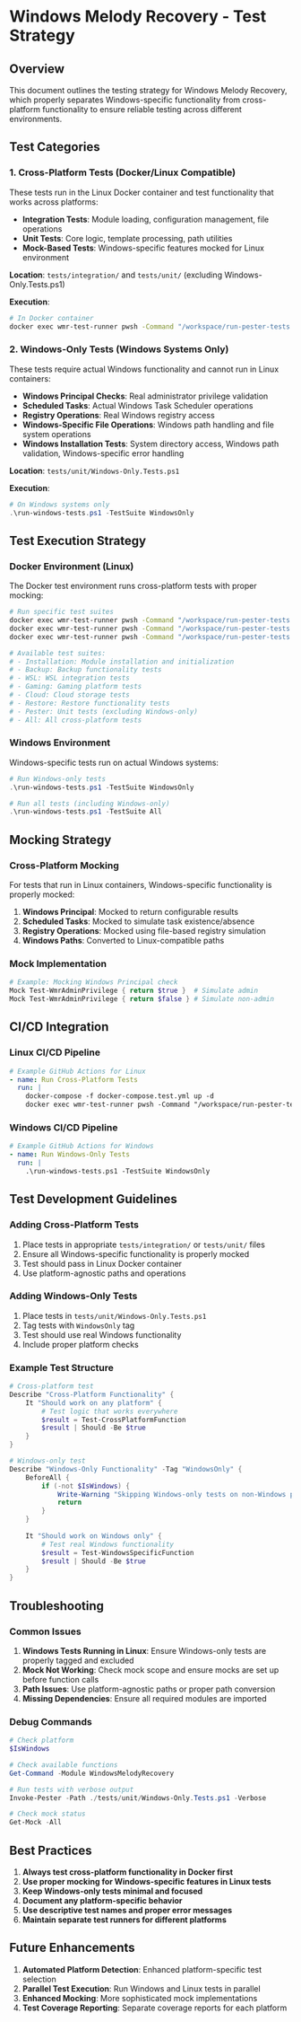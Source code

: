 # Windows Melody Recovery - Test Strategy

## Overview

This document outlines the testing strategy for Windows Melody Recovery, which properly separates Windows-specific functionality from cross-platform functionality to ensure reliable testing across different environments.

## Test Categories

### 1. Cross-Platform Tests (Docker/Linux Compatible)

These tests run in the Linux Docker container and test functionality that works across platforms:

- **Integration Tests**: Module loading, configuration management, file operations
- **Unit Tests**: Core logic, template processing, path utilities
- **Mock-Based Tests**: Windows-specific features mocked for Linux environment

**Location**: `tests/integration/` and `tests/unit/` (excluding Windows-Only.Tests.ps1)

**Execution**: 
```bash
# In Docker container
docker exec wmr-test-runner pwsh -Command "/workspace/run-pester-tests.ps1 -TestSuite Installation"
```

### 2. Windows-Only Tests (Windows Systems Only)

These tests require actual Windows functionality and cannot run in Linux containers:

- **Windows Principal Checks**: Real administrator privilege validation
- **Scheduled Tasks**: Actual Windows Task Scheduler operations
- **Registry Operations**: Real Windows registry access
- **Windows-Specific File Operations**: Windows path handling and file system operations
- **Windows Installation Tests**: System directory access, Windows path validation, Windows-specific error handling

**Location**: `tests/unit/Windows-Only.Tests.ps1`

**Execution**:
```powershell
# On Windows systems only
.\run-windows-tests.ps1 -TestSuite WindowsOnly
```

## Test Execution Strategy

### Docker Environment (Linux)

The Docker test environment runs cross-platform tests with proper mocking:

```bash
# Run specific test suites
docker exec wmr-test-runner pwsh -Command "/workspace/run-pester-tests.ps1 -TestSuite Installation"
docker exec wmr-test-runner pwsh -Command "/workspace/run-pester-tests.ps1 -TestSuite Backup"
docker exec wmr-test-runner pwsh -Command "/workspace/run-pester-tests.ps1 -TestSuite All"

# Available test suites:
# - Installation: Module installation and initialization
# - Backup: Backup functionality tests
# - WSL: WSL integration tests
# - Gaming: Gaming platform tests
# - Cloud: Cloud storage tests
# - Restore: Restore functionality tests
# - Pester: Unit tests (excluding Windows-only)
# - All: All cross-platform tests
```

### Windows Environment

Windows-specific tests run on actual Windows systems:

```powershell
# Run Windows-only tests
.\run-windows-tests.ps1 -TestSuite WindowsOnly

# Run all tests (including Windows-only)
.\run-windows-tests.ps1 -TestSuite All
```

## Mocking Strategy

### Cross-Platform Mocking

For tests that run in Linux containers, Windows-specific functionality is properly mocked:

1. **Windows Principal**: Mocked to return configurable results
2. **Scheduled Tasks**: Mocked to simulate task existence/absence
3. **Registry Operations**: Mocked using file-based registry simulation
4. **Windows Paths**: Converted to Linux-compatible paths

### Mock Implementation

```powershell
# Example: Mocking Windows Principal check
Mock Test-WmrAdminPrivilege { return $true }  # Simulate admin
Mock Test-WmrAdminPrivilege { return $false } # Simulate non-admin
```

## CI/CD Integration

### Linux CI/CD Pipeline

```yaml
# Example GitHub Actions for Linux
- name: Run Cross-Platform Tests
  run: |
    docker-compose -f docker-compose.test.yml up -d
    docker exec wmr-test-runner pwsh -Command "/workspace/run-pester-tests.ps1 -TestSuite All"
```

### Windows CI/CD Pipeline

```yaml
# Example GitHub Actions for Windows
- name: Run Windows-Only Tests
  run: |
    .\run-windows-tests.ps1 -TestSuite WindowsOnly
```

## Test Development Guidelines

### Adding Cross-Platform Tests

1. Place tests in appropriate `tests/integration/` or `tests/unit/` files
2. Ensure all Windows-specific functionality is properly mocked
3. Test should pass in Linux Docker container
4. Use platform-agnostic paths and operations

### Adding Windows-Only Tests

1. Place tests in `tests/unit/Windows-Only.Tests.ps1`
2. Tag tests with `WindowsOnly` tag
3. Test should use real Windows functionality
4. Include proper platform checks

### Example Test Structure

```powershell
# Cross-platform test
Describe "Cross-Platform Functionality" {
    It "Should work on any platform" {
        # Test logic that works everywhere
        $result = Test-CrossPlatformFunction
        $result | Should -Be $true
    }
}

# Windows-only test
Describe "Windows-Only Functionality" -Tag "WindowsOnly" {
    BeforeAll {
        if (-not $IsWindows) {
            Write-Warning "Skipping Windows-only tests on non-Windows platform"
            return
        }
    }
    
    It "Should work on Windows only" {
        # Test real Windows functionality
        $result = Test-WindowsSpecificFunction
        $result | Should -Be $true
    }
}
```

## Troubleshooting

### Common Issues

1. **Windows Tests Running in Linux**: Ensure Windows-only tests are properly tagged and excluded
2. **Mock Not Working**: Check mock scope and ensure mocks are set up before function calls
3. **Path Issues**: Use platform-agnostic paths or proper path conversion
4. **Missing Dependencies**: Ensure all required modules are imported

### Debug Commands

```powershell
# Check platform
$IsWindows

# Check available functions
Get-Command -Module WindowsMelodyRecovery

# Run tests with verbose output
Invoke-Pester -Path ./tests/unit/Windows-Only.Tests.ps1 -Verbose

# Check mock status
Get-Mock -All
```

## Best Practices

1. **Always test cross-platform functionality in Docker first**
2. **Use proper mocking for Windows-specific features in Linux tests**
3. **Keep Windows-only tests minimal and focused**
4. **Document any platform-specific behavior**
5. **Use descriptive test names and proper error messages**
6. **Maintain separate test runners for different platforms**

## Future Enhancements

1. **Automated Platform Detection**: Enhanced platform-specific test selection
2. **Parallel Test Execution**: Run Windows and Linux tests in parallel
3. **Enhanced Mocking**: More sophisticated mock implementations
4. **Test Coverage Reporting**: Separate coverage reports for each platform 